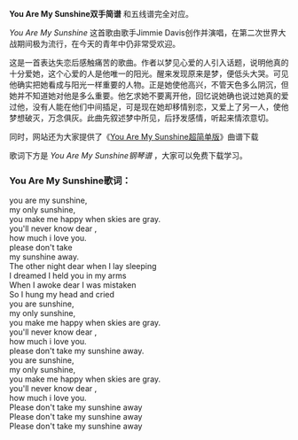 

**You Are My Sunshine双手简谱** 和五线谱完全对应。

_You Are My Sunshine_ 这首歌由歌手Jimmie Davis创作并演唱，在第二次世界大战期间极为流行，在今天的青年中仍非常受欢迎。

这是一首表达失恋后感触痛苦的歌曲。作者以梦见心爱的人引入话题，说明他真的十分爱她，这个心爱的人是他唯一的阳光。醒来发现原来是梦，便低头大哭。可见他确实把她看成与阳光一样重要的人物。正是她使他高兴，不管天色多么阴沉，但她并不知道她对他是多么重要。他乞求她不要离开他，回忆说她确也说过她真的爱过他，没有人能在他们中间插足，可是现在她却移情别恋，又爱上了另一人，使他梦想破灭，万念俱灰。此曲先叙述梦中所见，后抒发感情，听起来情浓意切。

同时，网站还为大家提供了《[You Are My Sunshine超简单版](Music-1484-You-Are-My-Sunshine超简单版.html
"You Are My Sunshine超简单版")》曲谱下载

歌词下方是 _You Are My Sunshine钢琴谱_ ，大家可以免费下载学习。

### You Are My Sunshine歌词：

you are my sunshine,  
my only sunshine,  
you make me happy when skies are gray.  
you'll never know dear ,  
how much i love you.  
please don't take  
my sunshine away.  
The other night dear when I lay sleeping  
I dreamed I held you in my arms  
When I awoke dear I was mistaken  
So I hung my head and cried  
you are sunshine,  
my only sunshine,  
you make me happy when skies are gray.  
you'll never know dear ,  
how much i love you.  
please don't take my sunshine away.  
you are sunshine,  
my only sunshine,  
you make me happy when skies are gray.  
you'll never know dear ,  
how much i love you.  
Please don't take my sunshine away  
Please don't take my sunshine away  
Please don't take my sunshine away

